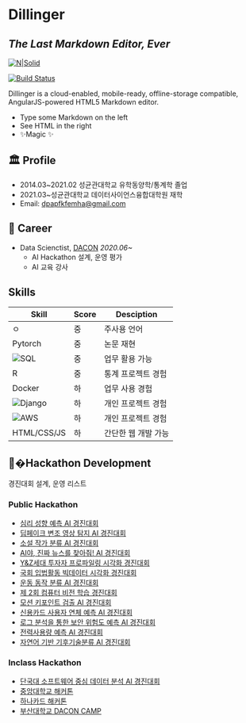 # Dillinger
## _The Last Markdown Editor, Ever_

[![N|Solid](https://cldup.com/dTxpPi9lDf.thumb.png)](https://nodesource.com/products/nsolid)

[![Build Status](https://travis-ci.org/joemccann/dillinger.svg?branch=master)](https://travis-ci.org/joemccann/dillinger)

Dillinger is a cloud-enabled, mobile-ready, offline-storage compatible,
AngularJS-powered HTML5 Markdown editor.

- Type some Markdown on the left
- See HTML in the right
- ✨Magic ✨

## 🏛 Profile

- 2014.03~2021.02 성균관대학교 유학동양학/통계학 졸업
- 2021.03~성균관대학교 데이터사이언스융합대학원 재학
- Email: dpapfkfemha@gmail.com

## 🏢 Career

- Data Scienctist, [DACON](https://www.dacon.io/) _2020.06~_
  - AI Hackathon 설계, 운영 평가
  - AI 교육 강사

## Skills

| Skill | Score | Desciption |
| ------ | ------ | ------ |
| ㅇ| 중 | 주사용 언어 |
| Pytorch | 중 | 논문 재현 |
| ![SQL](https://img.shields.io/badge/MySQL-4479A1?style=flat-square&logo=MySQL&logoColor=white) | 중 | 업무 활용 가능 |
| R | 중 | 통계 프로젝트 경험 |
| Docker | 하 | 업무 사용 경험 |
| ![Django](https://img.shields.io/badge/MySQL-4479A1?style=flat-square&logo=&logoColor=white) | 하 | 개인 프로젝트 경험 |
| ![AWS](https://img.shields.io/badge/Amazon%20AWS-232F3E?style=flat-square&logo=Amazon%20AWS&logoColor=white) | 하 | 개인 프로젝트 경험 |
| HTML/CSS/JS | 하 | 간단한 웹 개발 가능 |


## 📝�Hackathon Development

경진대회 설계, 운영 리스트


### Public Hackathon 

- [심리 성향 예측 AI 경진대회](https://www.dacon.io/competitions/official/235647/overview/description)
- [딥페이크 변조 영상 탐지 AI 경진대회](https://www.dacon.io/competitions/official/235655/overview/description)
- [소설 작가 분류 AI 경진대회](https://www.dacon.io/competitions/official/235670/overview/description)
- [AI야, 진짜 뉴스를 찾아줘! AI 경진대회](https://www.dacon.io/competitions/official/235658/overview/description)
- [Y&Z세대 투자자 프로파일링 시각화 경진대회](https://www.dacon.io/competitions/official/235663/overview/description)
- [국회 입법활동 빅데이터 시각화 경진대회](https://www.dacon.io/competitions/official/235679/overview/description)
- [운동 동작 분류 AI 경진대회](https://www.dacon.io/competitions/official/235689/overview/description)
- [제 2회 컴퓨터 비전 학습 경진대회](https://www.dacon.io/competitions/official/235697/overview/description)
- [모션 키포인트 검출 AI 경진대회](https://www.dacon.io/competitions/official/235701/overview/description)
- [신용카드 사용자 연체 예측 AI 경진대회](https://www.dacon.io/competitions/official/235713/overview/description)
- [로그 분석을 통한 보안 위험도 예측 AI 경진대회](https://www.dacon.io/competitions/official/235717/overview/description)
- [전력사용량 예측 AI 경진대회](https://www.dacon.io/competitions/official/235736/overview/description)
- [자연어 기반 기후기술분류 AI 경진대회](https://www.dacon.io/competitions/official/235744/overview/description)

### Inclass Hackathon 

- [단국대 소프트웨어 중심 데이터 분석 AI 경진대회](https://www.dacon.io/competitions/official/235638/overview/description)
- [중앙대학교 해커톤](https://www.dacon.io/competitions/official/235654/overview/description)
- [하나카드 해커톤](https://www.dacon.io/competitions/official/235678/overview/description)
- [부산대학교 DACON CAMP](https://www.dacon.io/competitions/official/235696/overview/description)





<!--
**semi-zero/semi-zero** is a ✨ _special_ ✨ repository because its `README.md` (this file) appears on your GitHub profile.

Here are some ideas to get you started:

- 🔭 I’m currently working on ...
- 🌱 I’m currently learning ...
- 👯 I’m looking to collaborate on ...
- 🤔 I’m looking for help with ...
- 💬 Ask me about ...
- 📫 How to reach me: ...
- 😄 Pronouns: ...
- ⚡ Fun fact: ...
-->
